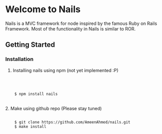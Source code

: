 # Welcome to Nails #

Nails is a MVC framework for node inspired by the famous Ruby on Rails Framework. Most of the functionality
in Nails is similar to ROR.

## Getting Started ##

### Installation ###

1. Installing nails using npm (not yet implemented :P)
<br/>
<pre>
<code>
	$ npm install nails
</code>
</pre>   
2. Make using github repo (Please stay tuned)
<br/>
<pre>
<code>
	$ git clone https://github.com/AmeenAhmed/nails.git
	$ make install
</code>
</pre>